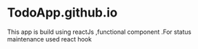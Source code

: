 # TodoApp.github.io
This app is build using reactJs  ,functional component .For status maintenance used react hook 
